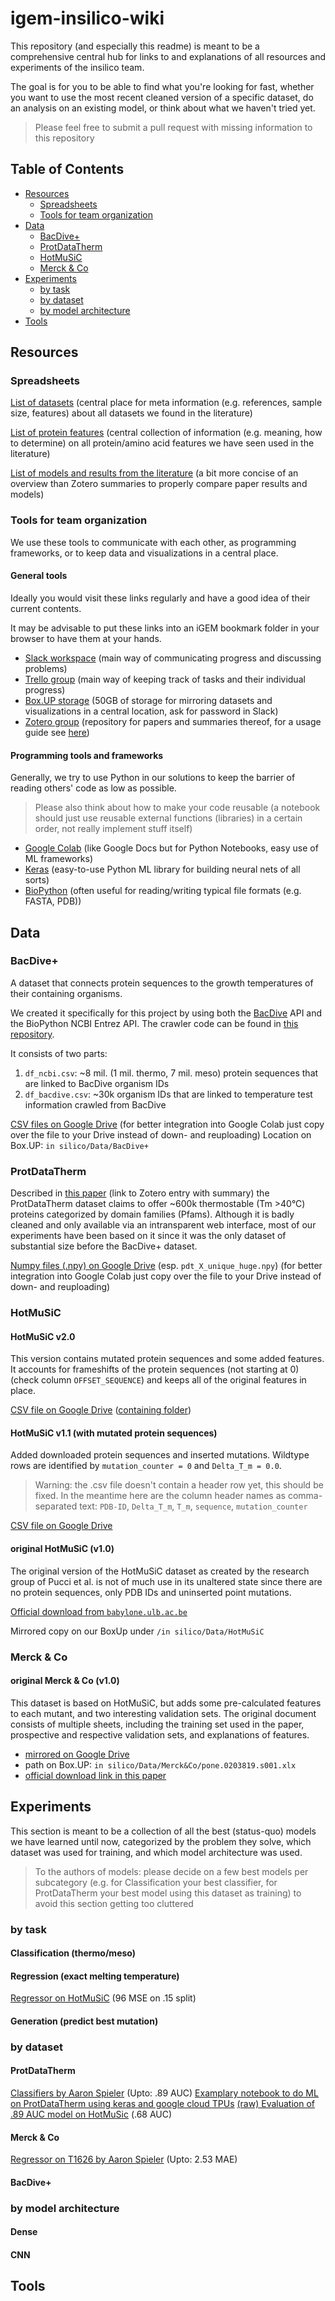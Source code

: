 # igem-insilico-wiki

This repository (and especially this readme) is meant to be a comprehensive central hub for links to and explanations of all resources and experiments of the insilico team. 

The goal is for you to be able to find what you're looking for fast, whether you want to use the most recent cleaned version of a specific dataset, do an analysis on an existing model, or think about what we haven't tried yet.

> Please feel free to submit a pull request with missing information to this repository

## Table of Contents

- [Resources](#resources)
	- [Spreadsheets](#spreadsheets)
	- [Tools for team organization](#tools-for-team-organization)
- [Data](#data)
	- [BacDive+](#bacdive)
	- [ProtDataTherm](#protdatatherm)
	- [HotMuSiC](#hotmusic)
	- [Merck & Co](#merck--co)
- [Experiments](#experiments)
 	- [by task](#by-task)
	- [by dataset](#by-dataset)
	- [by model architecture](#by-model-architecture)
- [Tools](#tools)

## Resources

### Spreadsheets

[List of datasets](https://docs.google.com/spreadsheets/d/12qQ44Lixufg1sL74ecqR1nrn7GDrgzPgbs6Nozlt7oc) (central place for meta information (e.g. references, sample size, features) about all datasets we found in the literature)

[List of protein features](https://docs.google.com/spreadsheets/d/172l6AUkrFuAEUf2WOngdpZwuumLaQ0EeclDqBlsGuqg) (central collection of information (e.g. meaning, how to determine) on all protein/amino acid features we have seen used in the literature)

[List of models and results from the literature](https://docs.google.com/spreadsheets/d/1B2Oichih2ULUcHTRMuYThzdM8plzfmSx-v9ggxMMeCk) (a bit more concise of an overview than Zotero summaries to properly compare paper results and models)

### Tools for team organization

We use these tools to communicate with each other, as programming frameworks, or to keep data and visualizations in a central place. 

#### General tools

Ideally you would visit these links regularly and have a good idea of their current contents.

It may be advisable to put these links into an iGEM bookmark folder in your browser to have them at your hands.

- [Slack workspace](https://igem2019.slack.com) (main way of communicating progress and discussing problems)
- [Trello group](https://trello.com/igem20192) (main way of keeping track of tasks and their individual progress)
- [Box.UP storage](https://boxup.uni-potsdam.de/index.php/s/36GhHodbtqGx6Ul) (50GB of storage for mirroring datasets and visualizations in a central location, ask for password in Slack)
- [Zotero group](https://www.zotero.org/groups/2232261/igem_potsdam_2019) (repository for papers and summaries thereof, for a usage guide see [here](https://docs.google.com/document/d/131G6tTeI5Y4NjsgYtGfrgqzANEyL1vli0CHTWTwS-9w))

#### Programming tools and frameworks

Generally, we try to use Python in our solutions to keep the barrier of reading others' code as low as possible.

> Please also think about how to make your code reusable (a notebook should just use reusable external functions (libraries) in a certain order, not really implement stuff itself)

- [Google Colab](https://colab.research.google.com/) (like Google Docs but for Python Notebooks, easy use of ML frameworks)
- [Keras](https://keras.io/) (easy-to-use Python ML library for building neural nets of all sorts)
- [BioPython](https://biopython.org/) (often useful for reading/writing typical file formats (e.g. FASTA, PDB))

## Data

### BacDive+

A dataset that connects protein sequences to the growth temperatures of their containing organisms. 

We created it specifically for this project by using both the [BacDive](https://bacdive.dsmz.de/) API and the BioPython NCBI Entrez API. The crawler code can be found in [this repository](https://gitlab.com/magratheaner/bacdive-thermal-data).

It consists of two parts:
1. `df_ncbi.csv`: ~8 mil. (1 mil. thermo, 7 mil. meso) protein sequences that are linked to BacDive organism IDs 
2. `df_bacdive.csv`: ~30k organism IDs that are linked to temperature test information crawled from BacDive

[CSV files on Google Drive](https://drive.google.com/drive/folders/1jyUBTfdGp5NARN-fynDSqqML85F22A6U) (for better integration into Google Colab just copy over the file to your Drive instead of down- and reuploading)
Location on Box.UP: `in silico/Data/BacDive+`

### ProtDataTherm

Described in [this paper](https://www.zotero.org/groups/2232261/igem_potsdam_2019/items/collectionKey/6IIJYPQ9/itemKey/9YYSW2GL) (link to Zotero entry with summary) the ProtDataTherm dataset claims to offer ~600k thermostable (Tm >40°C) proteins categorized by domain families (Pfams). Although it is badly cleaned and only available via an intransparent web interface, most of our experiments have been based on it since it was the only dataset of substantial size before the BacDive+ dataset.

[Numpy files (.npy) on Google Drive](https://drive.google.com/drive/folders/1oOkUYSJXy8NUP1sQ5U0GQFNvSuwdjU67) (esp. `pdt_X_unique_huge.npy`) (for better integration into Google Colab just copy over the file to your Drive instead of down- and reuploading)

### HotMuSiC

#### HotMuSiC v2.0

This version contains mutated protein sequences and some added features. It accounts for frameshifts of the protein sequences (not starting at 0) (check column `OFFSET_SEQUENCE`) and keeps all of the original features in place.

[CSV file on Google Drive](https://drive.google.com/open?id=1-4-wFMtTZKfVBLcvQtVcCd26NtgXFmmc) ([containing folder](https://drive.google.com/drive/folders/1H6YCUINDRcRyHbCgHjE1IPSKHdfQaWBG))

#### HotMuSiC v1.1 (with mutated protein sequences)

Added downloaded protein sequences and inserted mutations. Wildtype rows are identified by `mutation_counter = 0` and `Delta_T_m = 0.0`.

> Warning: the .csv file doesn't contain a header row yet, this should be fixed. 
> In the meantime here are the column header names as comma-separated text: 
> `PDB-ID`, `Delta_T_m`, `T_m`, `sequence`, `mutation_counter`

[CSV file on Google Drive](https://drive.google.com/file/d/1VhDAXY0B_wf4H5X4eP-YB9LRzqZnmyOU/view)

#### original HotMuSiC (v1.0)

The original version of the HotMuSiC dataset as created by the research group of Pucci et al. is not of much use in its unaltered state since there are no protein sequences, only PDB IDs and uninserted point mutations.

[Official download from `babylone.ulb.ac.be`](http://babylone.ulb.ac.be/HotPots/index.php)

Mirrored copy on our BoxUp under `/in silico/Data/HotMuSiC`

### Merck & Co

#### original Merck & Co (v1.0)

This dataset is based on HotMuSiC, but adds some pre-calculated features to each mutant, and two interesting validation sets.
The original document consists of multiple sheets, including the training set used in the paper, prospective and respective validation sets, and explanations of features.

- [mirrored on Google Drive](https://drive.google.com/open?id=1atGJIBhfpwpymsMT_65vNiusW19GeeyH)
- path on Box.UP: `in silico/Data/Merck&Co/pone.0203819.s001.xlx`
- [official download link in this paper](https://journals.plos.org/plosone/article?id=10.1371/journal.pone.0203819)

## Experiments

This section is meant to be a collection of all the best (status-quo) models we have learned until now, categorized by the problem they solve, which dataset was used for training, and which model architecture was used.

> To the authors of models: please decide on a few best models per subcategory (e.g. for Classification your best classifier, for ProtDataTherm your best model using this dataset as training) to avoid this section getting too cluttered

### by task

#### Classification (thermo/meso)

#### Regression (exact melting temperature)

[Regressor on HotMuSiC](https://drive.google.com/drive/folders/1HXpnmiGfUownb6IyovLwPO4_bxhp0EtZ) (96 MSE on .15 split)

#### Generation (predict best mutation)

### by dataset

#### ProtDataTherm

[Classifiers by Aaron Spieler](https://drive.google.com/drive/folders/1XfRrmHpHpM5Lxo46Wg2_ogqW8Waw-YV2?usp=sharing) (Upto: .89 AUC)
[Examplary notebook to do ML on ProtDataTherm using keras and google cloud TPUs](https://colab.research.google.com/drive/17kdfRemBWnWsjD4VzUrNjAaGLiw8qOmM)
[(raw) Evaluation of .89 AUC model on HotMuSic](https://colab.research.google.com/drive/1_QyNv4oO2pPZruSp7gCGU829YZz8CZxc) (.68 AUC)

#### Merck & Co

[Regressor on T1626 by Aaron Spieler](https://colab.research.google.com/drive/1wMmrCsL-HELmEPUpZt6rLgQ2I0x7-ryo) (Upto: 2.53 MAE)


#### BacDive+

### by model architecture

#### Dense

#### CNN

## Tools

